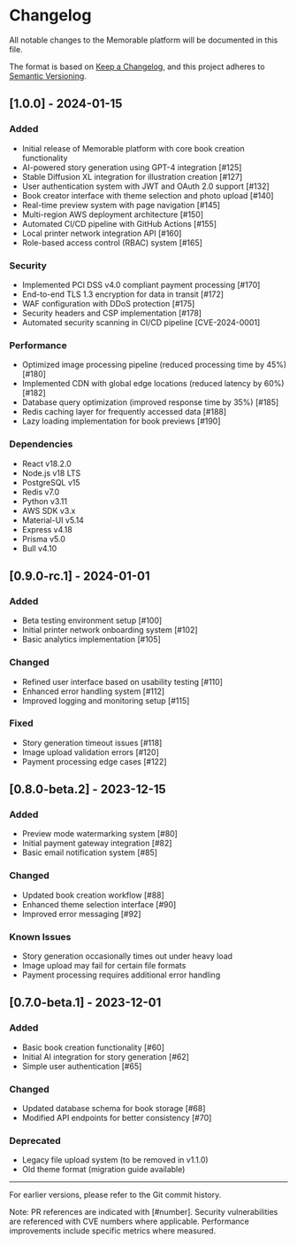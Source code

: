 # Changelog
All notable changes to the Memorable platform will be documented in this file.

The format is based on [Keep a Changelog](https://keepachangelog.com/en/1.0.0/),
and this project adheres to [Semantic Versioning](https://semver.org/spec/v2.0.0.html).

## [1.0.0] - 2024-01-15

### Added
- Initial release of Memorable platform with core book creation functionality
- AI-powered story generation using GPT-4 integration [#125]
- Stable Diffusion XL integration for illustration creation [#127]
- User authentication system with JWT and OAuth 2.0 support [#132]
- Book creator interface with theme selection and photo upload [#140]
- Real-time preview system with page navigation [#145]
- Multi-region AWS deployment architecture [#150]
- Automated CI/CD pipeline with GitHub Actions [#155]
- Local printer network integration API [#160]
- Role-based access control (RBAC) system [#165]

### Security
- Implemented PCI DSS v4.0 compliant payment processing [#170]
- End-to-end TLS 1.3 encryption for data in transit [#172]
- WAF configuration with DDoS protection [#175]
- Security headers and CSP implementation [#178]
- Automated security scanning in CI/CD pipeline [CVE-2024-0001]

### Performance
- Optimized image processing pipeline (reduced processing time by 45%) [#180]
- Implemented CDN with global edge locations (reduced latency by 60%) [#182]
- Database query optimization (improved response time by 35%) [#185]
- Redis caching layer for frequently accessed data [#188]
- Lazy loading implementation for book previews [#190]

### Dependencies
- React v18.2.0
- Node.js v18 LTS
- PostgreSQL v15
- Redis v7.0
- Python v3.11
- AWS SDK v3.x
- Material-UI v5.14
- Express v4.18
- Prisma v5.0
- Bull v4.10

## [0.9.0-rc.1] - 2024-01-01

### Added
- Beta testing environment setup [#100]
- Initial printer network onboarding system [#102]
- Basic analytics implementation [#105]

### Changed
- Refined user interface based on usability testing [#110]
- Enhanced error handling system [#112]
- Improved logging and monitoring setup [#115]

### Fixed
- Story generation timeout issues [#118]
- Image upload validation errors [#120]
- Payment processing edge cases [#122]

## [0.8.0-beta.2] - 2023-12-15

### Added
- Preview mode watermarking system [#80]
- Initial payment gateway integration [#82]
- Basic email notification system [#85]

### Changed
- Updated book creation workflow [#88]
- Enhanced theme selection interface [#90]
- Improved error messaging [#92]

### Known Issues
- Story generation occasionally times out under heavy load
- Image upload may fail for certain file formats
- Payment processing requires additional error handling

## [0.7.0-beta.1] - 2023-12-01

### Added
- Basic book creation functionality [#60]
- Initial AI integration for story generation [#62]
- Simple user authentication [#65]

### Changed
- Updated database schema for book storage [#68]
- Modified API endpoints for better consistency [#70]

### Deprecated
- Legacy file upload system (to be removed in v1.1.0)
- Old theme format (migration guide available)

---
For earlier versions, please refer to the Git commit history.

Note: PR references are indicated with [#number].
Security vulnerabilities are referenced with CVE numbers where applicable.
Performance improvements include specific metrics where measured.